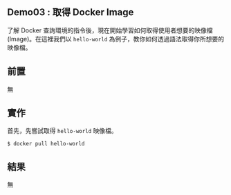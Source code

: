 ## Demo03 : 取得 Docker Image
了解 Docker 查詢環境的指令後，現在開始學習如何取得使用者想要的映像檔(Image)。在這裡我們以 `hello-world` 為例子，教你如何透過語法取得你所想要的映像檔。

## 前置
無

## 實作
首先，先嘗試取得 `hello-world` 映像檔。

```
$ docker pull hello-world
```

## 結果
無